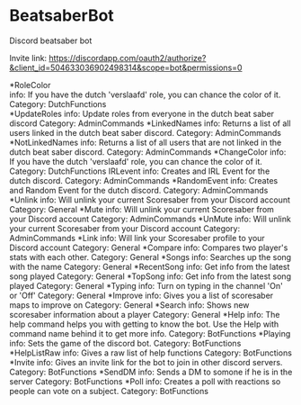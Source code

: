 # BeatsaberBot
Discord beatsaber bot

Invite link: https://discordapp.com/oauth2/authorize?&client_id=504633036902498314&scope=bot&permissions=0

*RoleColor\
info: If you have the dutch 'verslaafd' role, you can chance the color of it.\
Category: DutchFunctions\
*UpdateRoles
info: Update roles from everyone in the dutch beat saber discord
Category: AdminCommands
*LinkedNames
info: Returns a list of all users linked in the dutch beat saber discord.
Category: AdminCommands
*NotLinkedNames
info: Returns a list of all users that are not linked in the dutch beat saber discord.
Category: AdminCommands
*ChangeColor
info: If you have the dutch 'verslaafd' role, you can chance the color of it.
Category: DutchFunctions
IRLevent
info: Creates and IRL Event for the dutch discord.
Category: AdminCommands
*RandomEvent
info: Creates and Random Event for the dutch discord.
Category: AdminCommands
*Unlink
info: Will unlink your current Scoresaber from your Discord account
Category: General
*Mute
info: Will unlink your current Scoresaber from your Discord account
Category: AdminCommands
*UnMute
info: Will unlink your current Scoresaber from your Discord account
Category: AdminCommands
*Link
info: Will link your Scoresaber profile to your Discord account
Category: General
*Compare
info: Compares two player's stats with each other.
Category: General
*Songs
info: Searches up the song with the name
Category: General
*RecentSong
info: Get info from the latest song played
Category: General
*TopSong
info: Get info from the latest song played
Category: General
*Typing
info: Turn on typing in the channel 'On' or 'Off'
Category: General
*Improve
info: Gives you a list of scoresaber maps to improve on
Category: General
*Search
info: Shows new scoresaber information about a player
Category: General
*Help
info: The help command helps you with getting to know the bot. Use the Help with command name behind it to get more info.
Category: BotFunctions
*Playing
info: Sets the game of the discord bot.
Category: BotFunctions
*HelpListRaw
info: Gives a raw list of help functions
Category: BotFunctions
*Invite
info: Gives an invite link for the bot to join in other discord servers.
Category: BotFunctions
*SendDM
info: Sends a DM to somone if he is in the server
Category: BotFunctions
*Poll
info: Creates a poll with reactions so people can vote on a subject.
Category: BotFunctions